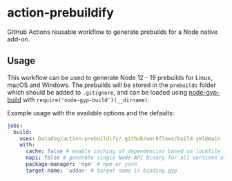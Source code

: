 # action-prebuildify

GitHub Actions reusable workflow to generate prebuilds for a Node native add-on.

## Usage

This workflow can be used to generate Node 12 - 19 prebuilds for Linux, macOS
and Windows. The prebuilds will be stored in the `prebuilds` folder which should
be added to `.gitignore`, and can be loaded using
[node-gyp-build](https://www.npmjs.com/package/node-gyp-build) with
`require('node-gyp-build')(__dirname)`.

Example usage with the available options and the defaults:

```yaml
jobs:
  build:
    uses: Datadog/action-prebuildify/.github/workflows/build.yml@main
    with:
      cache: false # enable caching of dependencies based on lockfile
      napi: false # generate single Node-API binary for all versions of Node
      package-manager: 'npm' # npm or yarn
      target-name: 'addon' # target name in binding.gyp
```
